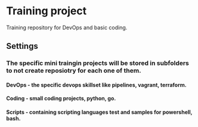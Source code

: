# Training project
Training repository for DevOps and basic coding.
## Settings
### The specific mini traingin projects will be stored in subfolders to not create reposiotry for each one of them. 
#### DevOps - the specific devops skillset like pipelines, vagrant, terraform.
#### Coding - small coding projects, python, go.
#### Scripts - containing scripting languages test and samples for powershell, bash.